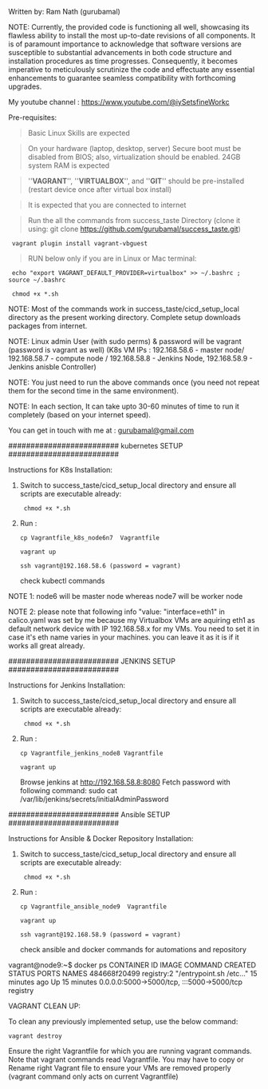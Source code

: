 Written by: Ram Nath (gurubamal)


NOTE:
Currently, the provided code is functioning all well, showcasing its flawless ability to install the most up-to-date revisions of all components. It is of paramount importance to acknowledge that software versions are susceptible to substantial advancements in both code structure and installation procedures as time progresses. Consequently, it becomes imperative to meticulously scrutinize the code and effectuate any essential enhancements to guarantee seamless compatibility with forthcoming upgrades.

My youtube channel : https://www.youtube.com/@iySetsfineWorkc


Pre-requisites:

> Basic Linux Skills are expected

> On your hardware (laptop, desktop, server) Secure boot must be disabled from BIOS; also, virtualization should be enabled. 24GB system RAM is expected

> ''**VAGRANT**'', ''**VIRTUALBOX**'', and ''**GIT**'' should be pre-installed (restart device once after virtual box install)

> It is expected that you are connected to internet 

> Run the all the commands from success_taste Directory (clone it using: git clone https://github.com/gurubamal/success_taste.git)

     vagrant plugin install vagrant-vbguest
 
> RUN below only if you are in Linux or Mac terminal:

     echo "export VAGRANT_DEFAULT_PROVIDER=virtualbox" >> ~/.bashrc ; source ~/.bashrc

     chmod +x *.sh

NOTE: Most of the commands work in success_taste/cicd_setup_local directory as the present working directory. Complete setup downloads packages from internet. 

NOTE: Linux admin User (with sudo perms) & password will be vagrant (password is vagrant as well) (K8s VM IPs : 192.168.58.6 - master node/ 192.168.58.7 - compute node / 192.168.58.8 - Jenkins Node,  192.168.58.9 - Jenkins anisble Controller)

NOTE: You just need to run the above commands once (you need not repeat them for the second time in the same environment). 

NOTE: In each section, It can take upto 30-60 minutes of time to run it completely (based on your internet speed).

You can get in touch with me at : gurubamal@gmail.com

######################### kubernetes SETUP #########################

Instructions for K8s Installation:

1) Switch to success_taste/cicd_setup_local directory and ensure all scripts are executable already:
	
		chmod +x *.sh

2)  Run : 
	
		cp Vagrantfile_k8s_node6n7  Vagrantfile
	
		vagrant up 
	
		ssh vagrant@192.168.58.6 (password = vagrant)
	
	check kubectl commands
	
NOTE 1: node6 will be master node whereas node7 will be worker node

NOTE 2: please note that following info "value: "interface=eth1"  in calico.yaml was set by me because my Virtualbox VMs are aquiring eth1 as default network device with IP 192.168.58.x for my VMs. You need to set it in case it's eth name varies in your machines. you can leave it as it is if it works all great already.

######################### JENKINS SETUP #########################

Instructions for Jenkins Installation:

1) Switch to success_taste/cicd_setup_local directory and ensure all scripts are executable already:
	
		chmod +x *.sh

2)  Run :
	
		cp Vagrantfile_jenkins_node8 Vagrantfile
	
		vagrant up 
	
	Browse jenkins at 
		http://192.168.58.8:8080
	Fetch password with following command:
		sudo cat /var/lib/jenkins/secrets/initialAdminPassword

######################### Ansible SETUP #########################

Instructions for Ansible & Docker Repository Installation:

1) Switch to success_taste/cicd_setup_local directory and ensure all scripts are executable already:
	
		chmod +x *.sh

2)  Run :
	
		cp Vagrantfile_ansible_node9  Vagrantfile
	
		vagrant up 
	
		ssh vagrant@192.168.58.9 (password = vagrant)
	
	check ansible and docker commands for automations and repository

vagrant@node9:~$ docker ps
CONTAINER ID   IMAGE        COMMAND                  CREATED          STATUS          PORTS                                       NAMES
484668f20499   registry:2   "/entrypoint.sh /etc…"   15 minutes ago   Up 15 minutes   0.0.0.0:5000->5000/tcp, :::5000->5000/tcp   registry




	
VAGRANT CLEAN UP:

To clean any previously implemented setup, use the below command:

	vagrant destroy

Ensure the right Vagrantfile for which you are running vagrant commands. Note that vagrant commands read  Vagrantfile. You may have to copy or Rename right Vagrant file to ensure your VMs are removed properly (vagrant command only acts on current Vagrantfile)



